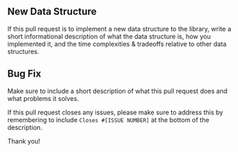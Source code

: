 New Data Structure
--------------------

If this pull request is to implement a new data structure to the library, write a short informational description of what the data structure is, how you implemented it, and the time complexities & tradeoffs relative to other data structures.

Bug Fix
-------

Make sure to include a short description of what this pull request does and what problems it solves.

If this pull request closes any issues, please make sure to address this by remembering to include `Closes #[ISSUE NUMBER]` at the bottom of the description.

Thank you!

